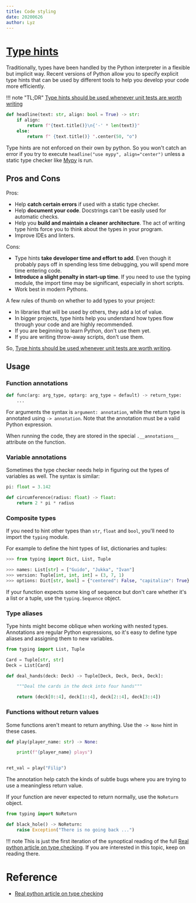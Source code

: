 ```yaml
---
title: Code styling
date: 20200626
author: Lyz
---
```


# [Type hints](https://realpython.com/python-type-checking/#type-systems)

Traditionally, types have been handled by the Python interpreter in a flexible
but implicit way. Recent versions of Python allow you to specify explicit type
hints that can be used by different tools to help you develop your code more
efficiently.

!!! note "TL;DR"
    [Type hints should be used whenever unit tests are worth writing](https://www.bernat.tech/the-state-of-type-hints-in-python/)

```python
def headline(text: str, align: bool = True) -> str:
    if align:
        return f"{text.title()}\n{'-' * len(text)}"
    else:
        return f" {text.title()} ".center(50, "o")
```

Type hints are not enforced on their own by python. So you won't catch an error
if you try to execute `headline("use mypy", align="center")` unless a static
type checker like [Mypy](http://mypy-lang.org/) is run.

## Pros and Cons

Pros:

* Help **catch certain errors** if used with a static type checker.
* Help **document your code**. Docstrings can't be easily used for automatic checks.
* Help you **build and maintain a cleaner architecture**. The act of writing type
    hints force you to think about the types in your program.
* Improve IDEs and linters.

Cons:

* Type hints **take developer time and effort to add**. Even though it probably
    pays off in spending less time debugging, you will spend more time entering
    code.
* **Introduce a slight penalty in start-up time**. If you need to use the typing
    module, the import time may be significant, especially in short scripts.
* Work best in modern Pythons.

A few rules of thumb on whether to add types to your project:

* In libraries that will be used by others, they add a lot of value.
* In bigger projects, type hints help you understand how types flow through your
    code and are highly recommended.
* If you are beginning to learn Python, don't use them yet.
* If you are writing throw-away scripts, don't use them.

So, [Type hints should be used whenever unit tests are worth
writing](https://www.bernat.tech/the-state-of-type-hints-in-python/).

## Usage

### Function annotations

```python
def func(arg: arg_type, optarg: arg_type = default) -> return_type:
    ...
```
For arguments the syntax is `argument: annotation`, while the return type is
annotated using `-> annotation`. Note that the annotation must be a valid Python
expression.

When running the code, they are stored in the special `.__annotations__`
attribute on the function.

### Variable annotations

Sometimes the type checker needs help in figuring out the types of variables as
well. The syntax is similar:

```python
pi: float = 3.142

def circumference(radius: float) -> float:
    return 2 * pi * radius
```
### Composite types

If you need to hint other types than `str`, `float` and `bool`, you'll need to
import the `typing` module.

For example to define the hint types of list, dictionaries and tuples:

```python
>>> from typing import Dict, List, Tuple

>>> names: List[str] = ["Guido", "Jukka", "Ivan"]
>>> version: Tuple[int, int, int] = (3, 7, 1)
>>> options: Dict[str, bool] = {"centered": False, "capitalize": True}
```
If your function expects some king of sequence but don't care whether it's
a list or a tuple, use the `typing.Sequence` object.

### Type aliases

Type hints might become oblique when working with nested types. Annotations are
regular Python expressions, so it's easy to define type aliases and assigning
them to new variables.

```python
from typing import List, Tuple

Card = Tuple[str, str]
Deck = List[Card]

def deal_hands(deck: Deck) -> Tuple[Deck, Deck, Deck, Deck]:

    """Deal the cards in the deck into four hands"""

    return (deck[0::4], deck[1::4], deck[2::4], deck[3::4])
```

### Functions without return values

Some functions aren't meant to return anything. Use the `-> None` hint in these
cases.

```python
def play(player_name: str) -> None:

    print(f"{player_name} plays")


ret_val = play("Filip")
```

The annotation help catch the kinds of subtle bugs where you are trying to use
a meaningless return value.

If your function are never expected to return normally, use the `NoReturn`
object.

```python
from typing import NoReturn

def black_hole() -> NoReturn:
    raise Exception("There is no going back ...")
```
!!! note
    This is just the first iteration of the synoptical reading of the full [Real python article on type
    checking](https://realpython.com/python-type-checking/#type-systems). If you
    are interested in this topic, keep on reading there.

# Reference

* [Real python article on type checking](https://realpython.com/python-type-checking/#type-systems)
